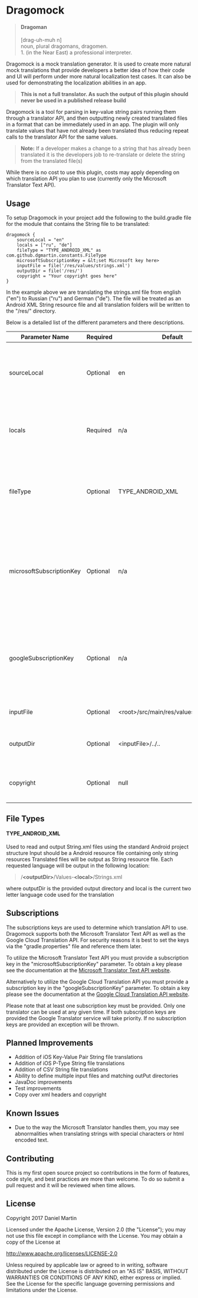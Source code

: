# Dragomock

> #### Dragoman
> \[drag-uh-muh n]  
> noun, plural dragomans, dragomen.  
> 1\. (in the Near East) a professional interpreter.  

Dragomock is a mock translation generator. It is used to create more natural mock translations that provide 
developers a better idea of how their code and UI will perform under more natural localization test cases. It can 
also be used for demonstrating the localization abilities in an app.

> **This is not a full translator. As such the output of this plugin should never be used in a published release 
build**

Dragomock is a tool for parsing in key-value string pairs running them through a translator API, and then outputting 
newly created translated files in a format that can be immediately used in an app. The plugin will only translate 
values that have not already been translated thus reducing repeat calls to the translator API for the same values.
>**Note:** If a developer makes a change to a string that has already been translated it is the developers job to 
re-translate or delete the string from the translated file(s)

While there is no cost to use this plugin, costs may apply depending on which translation API you plan to use 
(currently only the Microsoft Translator Text API).

## Usage
To setup Dragomock in your project add the following to the build.gradle file for the module that contains the String
 file to be translated:
~~~
dragomock {
    sourceLocal = "en"
    locals = ["ru", "de"]
    fileType = "TYPE_ANDROID_XML" as com.github.dgmartin.constants.FileType
    microsoftSubscriptionKey = &lt;set Microsoft key here>
    inputFile = file('/res/values/strings.xml')
    outputDir = file('/res/')
    copyright = "Your copyright goes here"
}
~~~

In the example above we are translating the strings.xml file from english ("en") to Russian ("ru") and German ("de").
 The file will be treated as an Android XML String resource file and all translation folders will be written to the
 "/res/" directory.

Below is a detailed list of the different parameters and there descriptions.

|Parameter Name|Required|Default|Details|
|--|--|--|--|
|sourceLocal|Optional|en|The two letter language code for the original language of the source file|
|locals|Required|n/a|String array of the two letter language codes that you want translated|
|fileType|Optional|TYPE_ANDROID_XML|Enum defining the values. See the [File Types](#file-types) section below for further details|
|microsoftSubscriptionKey|Optional|n/a|The Microsoft Subscription key used to access the Microsoft Translation API. See the [Subscriptions](#subscriptions) section for further details.|
|googleSubscriptionKey|Optional|n/a|The Google Subscription key used to access the Google Cloud Translation API. See the [Subscriptions](#subscriptions) section for further details.|
|inputFile|Optional|&lt;root>/src/main/res/values/strings.xml|The source file that will be translated|
|outputDir|Optional|&lt;inputFile>/../..|The directory file in which the translated file(s) will be written to|
|copyright|Optional|null|Copyright text that will be added to all output files.|

## File Types

#### TYPE_ANDROID_XML

Used to read and output String.xml files using the standard Android project structure
Input should be a Android resource file containing only string resources
Translated files will be output as String resource file. Each requested language will be output in the following 
location:
> /**&lt;outputDir>**/Values-**&lt;local>**/Strings.xml

where outputDir is the provided output directory and local is the current two letter language code used for the 
translation

## Subscriptions

The subscriptions keys are used to determine which translation API to use. Dragomock  supports both the
Microsoft Translator Text API as well as the Google Cloud Translation API. For
security reasons it is best to set the keys via the "gradle.properties" file and reference them later.

To utilize the Microsoft Translator Text API you must provide a subscription key in the "microsoftSubscriptionKey" 
parameter. To obtain a key please see the documentation at the 
[Microsoft Translator Text API website](https://azure.microsoft.com/en-us/services/cognitive-services/translator-text-api/).

Alternatively to utilize the Google Cloud Translation API you must provide a subscription key in the "googleSubscriptionKey"
parameter. To obtain a key please see the documentation at the
[Google Cloud Translation API website](https://cloud.google.com/translate/).

Please note that at least one subscription key must be provided. Only one translator can be used at any given time.
If both subscription keys are provided the Google Translator service will take priority. If no subscription keys are provided an exception will be thrown.

## Planned Improvements

 - Addition of iOS Key-Value Pair String file translations
 - Addition of iOS P-Type String file translations
 - Addition of CSV String file translations
 - Ability to define multiple input files and matching outPut directories
 - JavaDoc improvements
 - Test improvements
 - Copy over xml headers and copyright
 
## Known Issues
 - Due to the way the Microsoft Translator handles them, you may see abnormalities when translating strings with 
 special characters or html encoded text.

## Contributing
This is my first open source project so contributions in the form of features, code style, and best practices are 
more than welcome. To do so submit a pull request and it will be reviewed when time allows.

## License
Copyright 2017 Daniel Martin

Licensed under the Apache License, Version 2.0 (the "License");
you may not use this file except in compliance with the License.
You may obtain a copy of the License at

   http://www.apache.org/licenses/LICENSE-2.0

Unless required by applicable law or agreed to in writing, software
distributed under the License is distributed on an "AS IS" BASIS,
WITHOUT WARRANTIES OR CONDITIONS OF ANY KIND, either express or implied.
See the License for the specific language governing permissions and
limitations under the License.